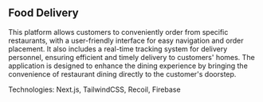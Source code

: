 ## Food Delivery

This platform allows customers to conveniently order from specific restaurants, with a user-friendly interface for easy navigation and order placement. It also includes a real-time tracking system for delivery personnel, ensuring efficient and timely delivery to customers' homes. The application is designed to enhance the dining experience by bringing the convenience of restaurant dining directly to the customer's doorstep.

Technologies: Next.js, TailwindCSS, Recoil, Firebase
